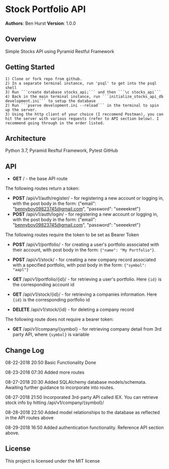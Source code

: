 # Stock Portfolio API
 **Authors**: Ben Hurst
 **Version**: 1.0.0
 ## Overview
 Simple Stocks API using Pyramid Restful Framework
 ## Getting Started
    1) Clone or fork repo from github.
    2) In a separate terminal instance, run 'psql' to get into the psql shell
    3) Run ```create database stocks_api;``` and then ```\c stocks_api```
    4) Back in the main terminal instance, run ```initialize_stocks_api_db development.ini``` to setup the database
    2) Run ```pserve development.ini --reload``` in the terminal to spin up the server.
    3) Using the http client of your choice (I reccomend Postman), you can hit the server with various requests (refer to API section below). I recommend going through in the order listed.

 ## Architecture
Python 3.7, Pyramid Resftul Framework, Pytest
GitHub
 ## API

- **GET** / - the base API route

The following routes return a token:
- **POST** /api/v1/auth/register/ - for registering a new account or logging in, with the post body in the form: {"email": "bennyboy09823745@gmail.com", "password": "seeeekret"}
- **POST** /api/v1/auth/login/ - for registering a new account or logging in, with the post body in the form: {"email": "bennyboy09823745@gmail.com", "password": "seeeekret"}

The following routes require the token to be set as Bearer Token
- **POST** /api/v1/portfolio/ - for creating a user's portfolio associated with their account, with post body in the form: `{"name": "My Portfolio"}`.

- **POST** /api/v1/stock/ - for creating a new company record associated with a specified portfolio, with post body in the form: `{"symbol": "aapl"}`
- **GET** /api/v1/portfolio/{id}/ - for retrieving a user's portfolio. Here `{id}` is the corresponding account id
- **GET** /api/v1/stock/{id}/ - for retrieving a companies information. Here `{id}` is the corresponding portfolio id
- **DELETE** /api/v1/stock/{id} - for deleting a company record

The following route does not require a bearer token:
- **GET** /api/v1/company/{symbol} - for retrieving company detail from 3rd party API, where `{symbol}` is variable

 ## Change Log
 08-22-2018 20:50 Basic Functionality Done

 08-23-2018 07:30 Added more routes

 08-27-2018 20:30 Added SQLAlchemy database models/schemata. Awaiting further guidance to incorporate into routes.

 08-27-2018 21:50 Incorporated 3rd-party API called IEX. You can retrieve stock info by hitting /api/v1/company/{symbol}/

 08-28-2018 22:50 Added model relationships to the database as reflected in the API routes above

 08-29-2018 16:50 Added authentication functionality. Reference API section above.


 ## License
This project is licensed under the MIT license
